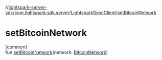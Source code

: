 //[lightspark-server-sdk](../../../index.md)/[com.lightspark.sdk.server](../index.md)/[LightsparkSyncClient](index.md)/[setBitcoinNetwork](set-bitcoin-network.md)

# setBitcoinNetwork

[common]\
fun [setBitcoinNetwork](set-bitcoin-network.md)(network: [BitcoinNetwork](../../com.lightspark.sdk.server.model/-bitcoin-network/index.md))

